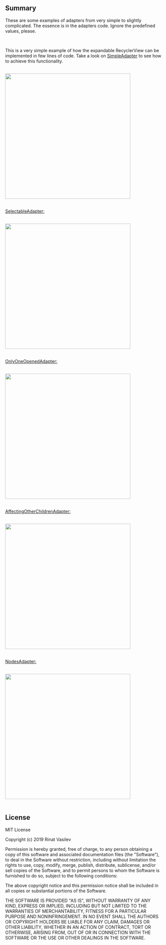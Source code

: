 ## Summary
These are some examples of adapters from very simple to slightly complicated. The essence is in the adapters code. Ignore the predefined values, please.

<br/>

This is a very simple example of how the expandable RecyclerView can be implemented in few lines of code. Take a look on [SimpleAdapter](https://github.com/badadin/ExpandableRecyclerView/blob/master/app/src/main/java/com/rinatvasilev/expandablerecyclerview/simple/SimpleAdapter.kt) to see how to achieve this functionality.

<br/>

<img src="gif/simple.gif" width="400" />

</br>
</br>

[SelectableAdapter:](https://github.com/badadin/ExpandableRecyclerView/blob/master/app/src/main/java/com/rinatvasilev/expandablerecyclerview/selectable/SelectableAdapter.kt)

<br/>

<img src="gif/selectable.gif" width="400" />

</br>
</br>

[OnlyOneOpenedAdapter:](https://github.com/badadin/ExpandableRecyclerView/blob/master/app/src/main/java/com/rinatvasilev/expandablerecyclerview/onlyoneopened/OnlyOneOpenedAdapter.kt)

<br/>

<img src="gif/only_one_opened.gif" width="400" />

</br>
</br>

[AffectingOtherChildrenAdapter:](https://github.com/badadin/ExpandableRecyclerView/blob/master/app/src/main/java/com/rinatvasilev/expandablerecyclerview/affectingotherchildren/AffectingOtherChildrenAdapter.kt)

<br/>

<img src="gif/affecting_other_children.gif" width="400" />

</br>
</br>

[NodesAdapter:](https://github.com/badadin/ExpandableRecyclerView/blob/master/app/src/main/java/com/rinatvasilev/expandablerecyclerview/nodes/NodesAdapter.kt)

<br/>

<img src="gif/nodes.gif" width="400" />

</br>
</br>

## License
MIT License

Copyright (c) 2019 Rinat Vasilev

Permission is hereby granted, free of charge, to any person obtaining a copy
of this software and associated documentation files (the "Software"), to deal
in the Software without restriction, including without limitation the rights
to use, copy, modify, merge, publish, distribute, sublicense, and/or sell
copies of the Software, and to permit persons to whom the Software is
furnished to do so, subject to the following conditions:

The above copyright notice and this permission notice shall be included in all
copies or substantial portions of the Software.

THE SOFTWARE IS PROVIDED "AS IS", WITHOUT WARRANTY OF ANY KIND, EXPRESS OR
IMPLIED, INCLUDING BUT NOT LIMITED TO THE WARRANTIES OF MERCHANTABILITY,
FITNESS FOR A PARTICULAR PURPOSE AND NONINFRINGEMENT. IN NO EVENT SHALL THE
AUTHORS OR COPYRIGHT HOLDERS BE LIABLE FOR ANY CLAIM, DAMAGES OR OTHER
LIABILITY, WHETHER IN AN ACTION OF CONTRACT, TORT OR OTHERWISE, ARISING FROM,
OUT OF OR IN CONNECTION WITH THE SOFTWARE OR THE USE OR OTHER DEALINGS IN THE
SOFTWARE.
